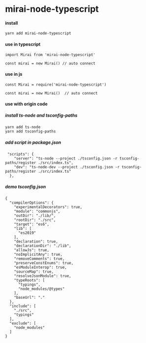 mirai-node-typescript
======

#### install
```vue
yarn add mirai-node-typescript
```

#### use in typescript
```vue
import Mirai from 'mirai-node-typescript'

const mirai = new Mirai() // auto connect
```

#### use in js
```vue
const Mirai = require('mirai-node-typescript')

const mirai = new Mirai()  // auto connect
```

#### use with origin code

##### install ts-node and tsconfig-paths
```vue
yarn add ts-node
yarn add tsconfig-paths
```

##### add script in package.json
```vue
 "scripts": {
    "server": "ts-node --project ./tsconfig.json -r tsconfig-paths/register ./src/index.ts",
    "dev": "ts-node-dev --project ./tsconfig.json -r tsconfig-paths/register ./src/index.ts"
  },
```

##### demo tsconfig.json
```vue
{
  "compilerOptions": {
    "experimentalDecorators": true,
    "module": "commonjs",
    "outDir": "./lib/",
    "rootDir": "./src",
    "target": "es6",
    "lib": [
      "es2019"
    ],
    "declaration": true,
    "declarationDir": "./lib",
    "allowJs": true,
    "noImplicitAny": true,
    "removeComments": true,
    "preserveConstEnums": true,
    "esModuleInterop": true,
    "sourceMap": true,
    "resolveJsonModule": true,
    "typeRoots": [
      "typings",
      "node_modules/@types"
    ],
    "baseUrl": "."
  },
  "include": [
    "./src",
    "typings"
  ],
  "exclude": [
    "node_modules"
  ]
}

```
